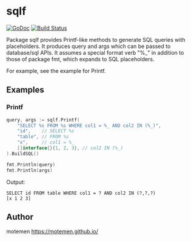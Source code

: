 # sqlf

[![GoDoc](https://godoc.org/github.com/motemen/go-sqlf?status.svg)](https://godoc.org/github.com/motemen/go-sqlf)
[![Build Status](https://travis-ci.org/motemen/go-sqlf.svg?branch=master)](https://travis-ci.org/motemen/go-sqlf)

Package sqlf provides Printf-like methods to generate SQL queries with placeholders.
It produces query and args which can be passed to database/sql APIs.
It assumes a special format verb "%\_" in addition to those of package fmt,
which expands to SQL placeholders.

For example, see the example for Printf.

## Examples

### Printf

```go
query, args := sqlf.Printf(
    "SELECT %s FROM %s WHERE col1 = %_ AND col2 IN (%_)",
    "id",    // SELECT %s
    "table", // FROM %s
    "x",     // col1 = %_
    []interface{}{1, 2, 3}, // col2 IN (%_)
).BuildSQL()

fmt.Println(query)
fmt.Println(args)
```

Output:

```
SELECT id FROM table WHERE col1 = ? AND col2 IN (?,?,?)
[x 1 2 3]
```

## Author

motemen <https://motemen.github.io/>
